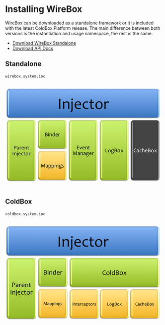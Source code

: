 # Installing WireBox

WireBox can be downloaded as a standalone framework or it is included with the latest ColdBox Platform release. The main difference between both versions is the instantiation and usage namespace, the rest is the same.

* [Download WireBox Standalone](http://www.coldbox.org/download)
* [Download API Docs](http://www.coldbox.org/api)


## Standalone

`wirebox.system.ioc`

<br>
<img src="../images/installing_WireBoxSystem.jpg">
<br>
<br>

## ColdBox
`coldbox.system.ioc`

<br>
<img src="../images/installing_ColdBoxSystem.jpg">
